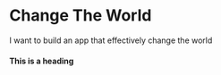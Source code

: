 # Change The World
I want to build an app that effectively change the world

#### This is a heading
